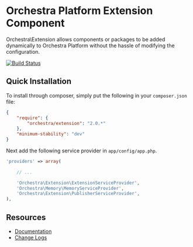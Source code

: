 Orchestra Platform Extension Component
==============

Orchestra\Extension allows components or packages to be added dynamically to Orchestra Platform without the hassle of modifying the configuration.

[![Build Status](https://travis-ci.org/orchestral/extension.png?branch=master)](https://travis-ci.org/orchestral/extension)

## Quick Installation

To install through composer, simply put the following in your `composer.json` file:

```json
{
	"require": {
		"orchestra/extension": "2.0.*"
	},
	"minimum-stability": "dev"
}
```

Next add the following service provider in `app/config/app.php`.

```php
'providers' => array(
	
	// ...

	'Orchestra\Extension\ExtensionServiceProvider',
	'Orchestra\Memory\MemoryServiceProvider',
	'Orchestra\Extension\PublisherServiceProvider',
),
```

## Resources

* [Documentation](http://orchestraplatform.com/docs/2.0/components/extension)
* [Change Logs](https://github.com/orchestral/extension/wiki/Change-Logs)
